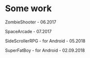 # Some work
ZombieShooter - 06.2017 

SpaceArcade - 07.2017 

SideScrollerRPG - for Android - 05.2018

SuperFatBoy - for Android - 02.09.2018
